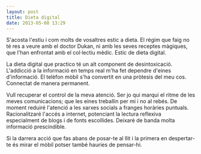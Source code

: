 ```yaml
---
layout: post
title: Dieta digital
date: 2013-05-08 13:29
---
```

S'acosta l'estiu i com molts de vosaltres estic a dieta. El règim que faig no té res a veure amb el doctor Dukan, ni amb les seves receptes màgiques, que l'han enfrontat amb el col·lectiu mèdic. Estic de dieta digital.  

La dieta digital que practico té un alt component de desintoxicació. L'addicció a la informació en temps real m'ha fet dependre d'eines d'informació. El telèfon mòbil s'ha convertit en una pròtesis del meu cos. Connectat de manera permanent.  

Vull recuperar el control de la meva atenció. Ser jo qui marqui el ritme de les meves comunicacions; que les eines treballin per mi i no al rebés. De moment reduiré l'atenció a les xarxes socials a franges horàries puntuals. Racionalitzaré l'accés a internet, potenciant la lectura reflexiva especialment de blogs i de fonts escollides. Deixaré de banda molta informació prescindible.  
  
Si la darrera acció que fas abans de posar-te al llit i la primera en despertar-te  és mirar el mòbil potser també hauries de pensar-hi.  
